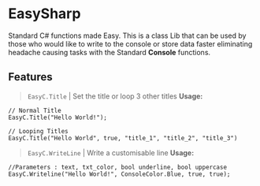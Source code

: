 # EasySharp
Standard C# functions made Easy.
This is a class Lib that can be used by those who would like to write to the console or store data faster eliminating headache causing tasks with the Standard **Console** functions. 

## Features 
> `EasyC.Title` | Set the title or loop 3 other titles
**Usage:**
```
// Normal Title
EasyC.Title("Hello World!"); 

// Looping Titles
EasyC.Title("Hello World", true, "title_1", "title_2", "title_3")
```

> `EasyC.WriteLine` | Write a customisable line 
**Usage:**
```
//Parameters : text, txt_color, bool underline, bool uppercase
EasyC.Writeline("Hello World!", ConsoleColor.Blue, true, true);
```
